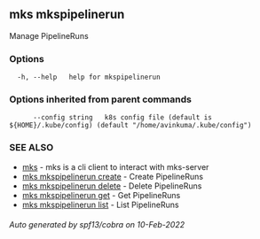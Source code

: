 ## mks mkspipelinerun

Manage PipelineRuns

### Options

```
  -h, --help   help for mkspipelinerun
```

### Options inherited from parent commands

```
      --config string   k8s config file (default is ${HOME}/.kube/config) (default "/home/avinkuma/.kube/config")
```

### SEE ALSO

- [mks](mks.md) - mks is a cli client to interact with mks-server
- [mks mkspipelinerun create](mks_mkspipelinerun_create.md) - Create PipelineRuns
- [mks mkspipelinerun delete](mks_mkspipelinerun_delete.md) - Delete PipelineRuns
- [mks mkspipelinerun get](mks_mkspipelinerun_get.md) - Get PipelineRuns
- [mks mkspipelinerun list](mks_mkspipelinerun_list.md) - List PipelineRuns

###### Auto generated by spf13/cobra on 10-Feb-2022
